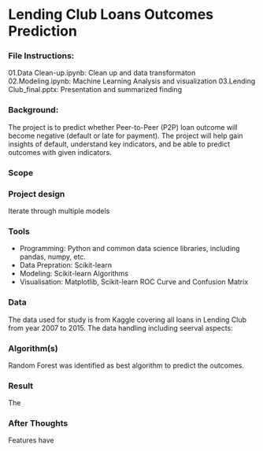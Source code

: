 # Lending Club Loans Outcomes Prediction

### File Instructions: 

01.Data Clean-up.ipynb: Clean up and data transformaton
02.Modeling.ipynb: Machine Learning Analysis and visualization
03.Lending Club_final.pptx: Presentation and summarized finding

### Background:

The project is to predict whether Peer-to-Peer (P2P) loan outcome will become negative (default or late for payment).  The project will help gain insights of default, understand key indicators, and be able to predict outcomes with given indicators. 

### Scope
### Project design

Iterate through multiple models

### Tools
- Programming: Python and common data science libraries, including pandas, numpy, etc.
- Data Prepration: Scikit-learn
- Modeling: Scikit-learn Algorithms
- Visualisation: Matplotlib, Scikit-learn ROC Curve and Confusion Matrix

### Data
The data used for study is from Kaggle covering all loans in Lending Club from year 2007 to 2015. The data handling including seerval aspects: 

### Algorithm(s)
Random Forest was identified as best algorithm to predict the outcomes. 

### Result
The

### After Thoughts

Features have





